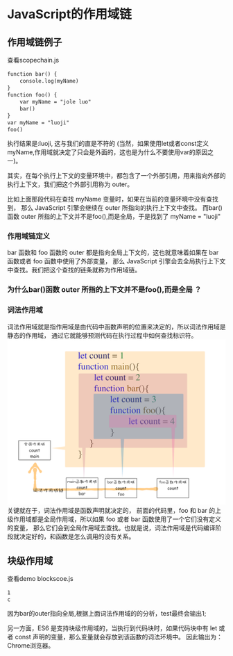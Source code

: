 # JavaScript的作用域链
## 作用域链例子
查看scopechain.js
```
function bar() {
    console.log(myName)
}
function foo() {
    var myName = "jole luo"
    bar()
}
var myName = "luoji"
foo()
```
执行结果是:luoji, 这与我们的直是不符的
(当然，如果使用let或者const定义myName,作用域就决定了只会是外面的，这也是为什么不要使用var的原因之一)。

其实，在每个执行上下文的变量环境中，都包含了一个外部引用，用来指向外部的执行上下文，我们把这个外部引用称为 outer。

比如上面那段代码在查找 myName 变量时，如果在当前的变量环境中没有查找到，
那么 JavaScript 引擎会继续在 outer 所指向的执行上下文中查找。
而bar()函数 outer 所指的上下文并不是foo(),而是全局，于是找到了 myName = "luoji"

### 作用域链定义
bar 函数和 foo 函数的 outer 都是指向全局上下文的，这也就意味着如果在 bar 函数或者 foo 函数中使用了外部变量，
那么 JavaScript 引擎会去全局执行上下文中查找。我们把这个查找的链条就称为作用域链。

### 为什么bar()函数 outer 所指的上下文并不是foo(),而是全局 ？
### 词法作用域
词法作用域就是指作用域是由代码中函数声明的位置来决定的，所以词法作用域是静态的作用域，
通过它就能够预测代码在执行过程中如何查找标识符。
<img src="词法作用域示意图.webp" />
关键就在于，词法作用域是函数声明就决定的，
前面的代码里，foo 和 bar 的上级作用域都是全局作用域，所以如果 foo 或者 bar 函数使用了一个它们没有定义的变量，
那么它们会到全局作用域去查找。也就是说，词法作用域是代码编译阶段就决定好的，和函数是怎么调用的没有关系。

## 块级作用域
查看demo blockscoe.js

```
1
c
```
因为bar的outer指向全局,根据上面词法作用域的的分析，test最终会输出1;

另一方面，ES6 是支持块级作用域的，当执行到代码块时，如果代码块中有 let 或者 const 声明的变量，那么变量就会存放到该函数的词法环境中。
因此输出为：Chrome浏览器。
